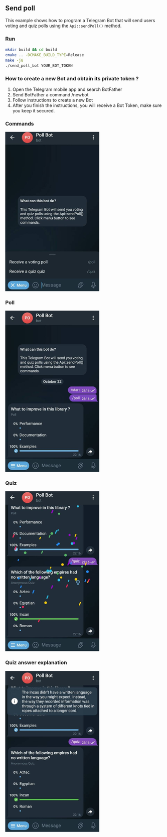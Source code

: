 ## Send poll
This example shows how to program a Telegram Bot that will send users voting and quiz polls using the `Api::sendPoll()` method.

### Run
```bash
mkdir build && cd build
cmake .. -DCMAKE_BUILD_TYPE=Release
make -j8
./send_poll_bot YOUR_BOT_TOKEN
```

### How to create a new Bot and obtain its private token ?
1. Open the Telegram mobile app and search BotFather
2. Send BotFather a command /newbot
3. Follow instructions to create a new Bot
4. After you finish the instructions, you will receive a Bot Token, make sure you keep it secured.

### Commands
<img src="img/commands.jpg" alt="Commands" width="300">

### Poll
<img src="img/poll.jpg" alt="Poll" width="300">

### Quiz
<img src="img/quiz.jpg" alt="Quiz" width="300">

### Quiz answer explanation
<img src="img/quiz_explanation.jpg" alt="Quiz answer explanation" width="300">
